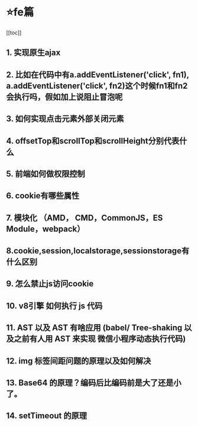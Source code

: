 # :star:fe篇
[[toc]]

## 1. 实现原生ajax

## 2. 比如在代码中有a.addEventListener('click', fn1), a.addEventListener('click', fn2)这个时候fn1和fn2会执行吗，假如加上说阻止冒泡呢

## 3. 如何实现点击元素外部关闭元素

## 4. offsetTop和scrollTop和scrollHeight分别代表什么

## 5. 前端如何做权限控制

## 6. cookie有哪些属性

## 7. 模块化 （AMD， CMD，CommonJS，ES Module，webpack）

## 8.cookie,session,localstorage,sessionstorage有什么区别

## 9. 怎么禁止js访问cookie

## 10. v8引擎 如何执行 js 代码

## 11. AST 以及 AST 有啥应用 (babel/ Tree-shaking 以及之前有人用 AST 来实现 微信小程序动态执行代码)

## 12. img 标签间距问题的原理以及如何解决

## 13. Base64 的原理？编码后比编码前是大了还是小了。

## 14. setTimeout 的原理

